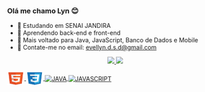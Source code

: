 ### Olá me chamo Lyn 😊

- 🔭 Estudando em SENAI JANDIRA
- 🌱 Aprendendo back-end e front-end
- 👯 Mais voltado para Java, JavaScript, Banco de Dados e Mobile
- 🤔 Contate-me no email: evellyn.d.s.d@gmail.com


<div align="center">
  <a href="https://github.com/EvellynDaSilva">
  <img height="180em" src="https://github-readme-stats.vercel.app/api?username=EvellynDaSilva&show_icons=true&theme=midnight-purple&include_all_commits=true&count_private=true"/>
  <img height="180em" src="https://github-readme-stats.vercel.app/api/top-langs/?username=EvellynDaSilva&layout=compact&langs_count=7&theme=midnight-purple"/>
</div>
 
<div style="display: inline_block"><br>
  <img align="center" alt="HTML" height="30" width="40" src="https://raw.githubusercontent.com/devicons/devicon/master/icons/html5/html5-original.svg">
  <img align="center" alt="CSS" height="30" width="40" src="https://raw.githubusercontent.com/devicons/devicon/master/icons/css3/css3-original.svg">
  <img align="center" alt="JAVA" height="30" width="40" src="https://cdn.jsdelivr.net/gh/devicons/devicon/icons/java/java-original.svg">
  <img align="center" alt="JAVASCRIPT" height="30" width="40" src="https://cdn.jsdelivr.net/gh/devicons/devicon/icons/javascript/javascript-original.svg">
</div>
  
  
